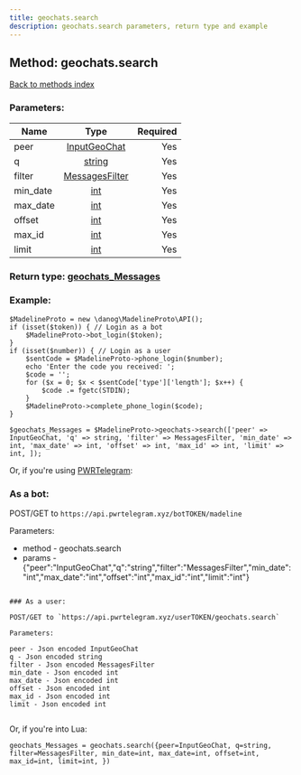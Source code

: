 ```yaml
---
title: geochats.search
description: geochats.search parameters, return type and example
---
```

## Method: geochats.search  
[Back to methods index](index.md)


### Parameters:

| Name     |    Type       | Required |
|----------|:-------------:|---------:|
|peer|[InputGeoChat](../types/InputGeoChat.md) | Yes|
|q|[string](../types/string.md) | Yes|
|filter|[MessagesFilter](../types/MessagesFilter.md) | Yes|
|min\_date|[int](../types/int.md) | Yes|
|max\_date|[int](../types/int.md) | Yes|
|offset|[int](../types/int.md) | Yes|
|max\_id|[int](../types/int.md) | Yes|
|limit|[int](../types/int.md) | Yes|


### Return type: [geochats\_Messages](../types/geochats_Messages.md)

### Example:


```
$MadelineProto = new \danog\MadelineProto\API();
if (isset($token)) { // Login as a bot
    $MadelineProto->bot_login($token);
}
if (isset($number)) { // Login as a user
    $sentCode = $MadelineProto->phone_login($number);
    echo 'Enter the code you received: ';
    $code = '';
    for ($x = 0; $x < $sentCode['type']['length']; $x++) {
        $code .= fgetc(STDIN);
    }
    $MadelineProto->complete_phone_login($code);
}

$geochats_Messages = $MadelineProto->geochats->search(['peer' => InputGeoChat, 'q' => string, 'filter' => MessagesFilter, 'min_date' => int, 'max_date' => int, 'offset' => int, 'max_id' => int, 'limit' => int, ]);
```

Or, if you're using [PWRTelegram](https://pwrtelegram.xyz):

### As a bot:

POST/GET to `https://api.pwrtelegram.xyz/botTOKEN/madeline`

Parameters:

* method - geochats.search
* params - {"peer":"InputGeoChat","q":"string","filter":"MessagesFilter","min_date":"int","max_date":"int","offset":"int","max_id":"int","limit":"int"}

```

### As a user:

POST/GET to `https://api.pwrtelegram.xyz/userTOKEN/geochats.search`

Parameters:

peer - Json encoded InputGeoChat
q - Json encoded string
filter - Json encoded MessagesFilter
min_date - Json encoded int
max_date - Json encoded int
offset - Json encoded int
max_id - Json encoded int
limit - Json encoded int


```

Or, if you're into Lua:

```
geochats_Messages = geochats.search({peer=InputGeoChat, q=string, filter=MessagesFilter, min_date=int, max_date=int, offset=int, max_id=int, limit=int, })
```


